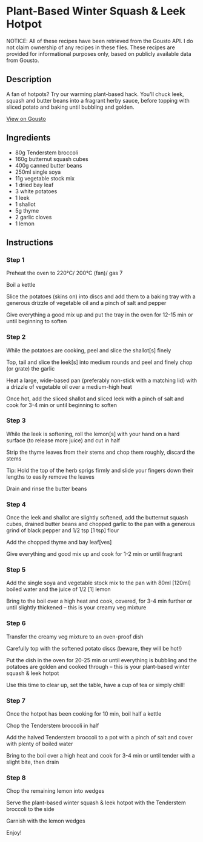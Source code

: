 # Plant-Based Winter Squash & Leek Hotpot

NOTICE: All of these recipes have been retrieved from the Gousto API. I do not claim ownership of any recipes in these files. These recipes are provided for informational purposes only, based on publicly available data from Gousto.

## Description

A fan of hotpots? Try our warming plant-based hack. You'll chuck leek, squash and butter beans into a fragrant herby sauce, before topping with sliced potato and baking until bubbling and golden. 



[View on Gousto](https://www.gousto.co.uk/recipes/cookbook/plant-based-winter-squash-leek-hotpot)

## Ingredients

- 80g Tenderstem broccoli
- 160g butternut squash cubes
- 400g canned butter beans
- 250ml single soya
- 11g vegetable stock mix
- 1 dried bay leaf
- 3 white potatoes
- 1 leek
- 1 shallot
- 5g thyme
- 2 garlic cloves
- 1 lemon

## Instructions


### Step 1

Preheat the oven to 220°C/ 200°C (fan)/ gas 7

Boil a kettle

Slice the potatoes (skins on) into discs and add them to a baking tray with a generous drizzle of vegetable oil and a pinch of salt and pepper

Give everything a good mix up and put the tray in the oven for 12-15 min or until beginning to soften


### Step 2

While the potatoes are cooking, peel and slice the shallot<span class="text-danger">[s]</span> finely

Top, tail and slice the leek<span class="text-danger">[s]</span> into medium rounds and peel and finely chop (or grate) the garlic

Heat a large, wide-based pan (preferably non-stick with a matching lid) with a drizzle of vegetable oil over a medium-high heat

Once hot, add the sliced shallot and sliced leek with a pinch of salt and cook for 3-4 min or until beginning to soften


### Step 3

While the leek is softening, roll the lemon<span class="text-danger">[s]</span> with your hand on a hard surface (to release more juice) and cut in half

Strip the thyme leaves from their stems and chop them roughly, discard the stems

Tip: Hold the top of the herb sprigs firmly and slide your fingers down their lengths to easily remove the leaves

Drain and rinse the butter beans


### Step 4

Once the leek and shallot are slightly softened, add the butternut squash cubes, drained butter beans and chopped garlic to the pan with a generous grind of black pepper and 1/2 tsp <span class="text-danger">[1 tsp]</span> flour

Add the chopped thyme and bay leaf<span class="text-danger">[ves]</span>

Give everything and good mix up and cook for 1-2 min or until fragrant


### Step 5

Add the single soya and vegetable stock mix to the pan with 80ml <span class="text-danger">[120ml] </span>boiled water and the juice of 1/2 <span class="text-danger">[1]</span> lemon

Bring to the boil over a high heat and cook, covered, for 3-4 min further or until slightly thickened – this is your creamy veg mixture


### Step 6

Transfer the creamy veg mixture to an oven-proof dish

Carefully top with the softened potato discs (beware, they will be hot!)

Put the dish in the oven for 20-25 min or until everything is bubbling and the potatoes are golden and cooked through – this is your plant-based winter squash & leek hotpot

Use this time to clear up, set the table, have a cup of tea or simply chill!


### Step 7

Once the hotpot has been cooking for 10 min, boil half a kettle

Chop the Tenderstem broccoli in half

Add the halved Tenderstem broccoli to a pot with a pinch of salt and cover with plenty of boiled water

Bring to the boil over a high heat and cook for 3-4 min or until tender with a slight bite, then drain

### Step 8

Chop the remaining lemon into wedges

Serve the plant-based winter squash & leek hotpot with the Tenderstem broccoli to the side

Garnish with the lemon wedges

Enjoy!

